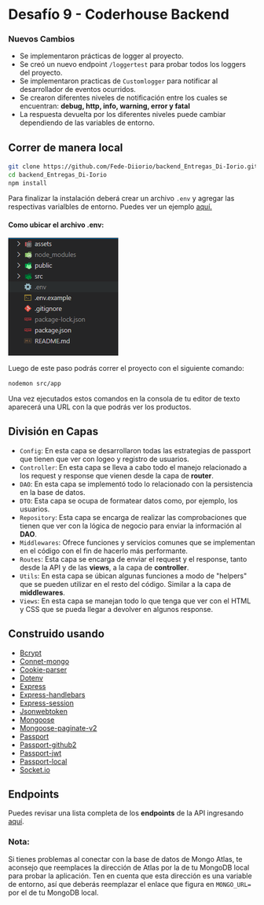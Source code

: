# Desafío 9 - Coderhouse Backend

### Nuevos Cambios

- Se implementaron prácticas de logger al proyecto.
- Se creó un nuevo endpoint `/loggertest` para probar todos los loggers del proyecto.
- Se implementaron practicas de `Customlogger` para notificar al desarrollador de eventos ocurridos.
- Se crearon diferentes niveles de notificación entre los cuales se encuentran: **debug, http, info, warning, error y fatal**
- La respuesta devuelta por los diferentes niveles puede cambiar dependiendo de las variables de entorno. 

## Correr de manera local
```bash
git clone https://github.com/Fede-Diiorio/backend_Entregas_Di-Iorio.git
cd backend_Entregas_Di-Iorio
npm install
```

Para finalizar la instalación deberá crear un archivo `.env` y agregar las respectivas varialbles de entorno. Puedes ver un ejemplo [aquí.](https://github.com/Fede-Diiorio/backend_Entregas_Di-Iorio/blob/main/examples/.env.example) 

#### Como ubicar el archivo **.env**:

![Imagen de env](https://github.com/Fede-Diiorio/backend_Entregas_Di-Iorio/blob/main/examples/envExample.png?raw=true)

Luego de este paso podrás correr el proyecto con el siguiente comando:

````bash
nodemon src/app
````

Una vez ejecutados estos comandos en la consola de tu editor de texto aparecerá una URL con la que podrás ver los productos.

## División en Capas
- `Config`: En esta capa se desarrollaron todas las estrategias de passport que tienen que ver con logeo y registro de usuarios.
- `Controller`: En esta capa se lleva a cabo todo el manejo relacionado a los request y response que vienen desde la capa de **router**.
- `DAO`: En esta capa se implementó todo lo relacionado con la persistencia en la base de datos.
- `DTO`: Esta capa se ocupa de formatear datos como, por ejemplo, los usuarios.
- `Repository`: Esta capa se encarga de realizar las comprobaciones que tienen que ver con la lógica de negocio para enviar la información al **DAO**.
- `Middlewares`: Ofrece funciones y servicios comunes que se implementan en el código con el fin de hacerlo más performante.
- `Routes`: Esta capa se encarga de enviar el request y el response, tanto desde la API y de las **views**, a la capa de **controller**.
- `Utils`: En esta capa se úbican algunas funciones a modo de "helpers" que se pueden utilizar en el resto del código. Similar a la capa de **middlewares**.
- `Views`: En esta capa se manejan todo lo que tenga que ver con el HTML y CSS que se pueda llegar a devolver en algunos response.

## Construido usando

- [Bcrypt](https://www.npmjs.com/package/bcrypt)
- [Connet-mongo](https://www.npmjs.com/package/connect-mongo)
- [Cookie-parser](https://www.npmjs.com/package/cookie-parser)
- [Dotenv](https://www.npmjs.com/package/dotenv)
- [Express](https://www.npmjs.com/package/express)
- [Express-handlebars](https://handlebarsjs.com/guide/#what-is-handlebars)
- [Express-session](https://www.npmjs.com/package/express-session)
- [Jsonwebtoken](https://jwt.io/)
- [Mongoose](https://mongoosejs.com/docs/guide.html)
- [Mongoose-paginate-v2](https://www.npmjs.com/package/mongoose-paginate-v2)
- [Passport](https://www.passportjs.org/docs/)
- [Passport-github2](https://www.passportjs.org/packages/passport-github2/)
- [Passport-jwt](https://www.passportjs.org/packages/passport-jwt/)
- [Passport-local](https://www.passportjs.org/packages/passport-local/)
- [Socket.io](https://socket.io/docs/v4/)

## Endpoints

Puedes revisar una lista completa de los **endpoints** de la API ingresando [aquí](https://github.com/Fede-Diiorio/backend_Entregas_Di-Iorio/tree/main/examples).


### Nota:

Si tienes problemas al conectar con la base de datos de Mongo Atlas, te aconsejo que reemplaces la dirección de Atlas por la de tu MongoDB local para probar la aplicación. Ten en cuenta que esta dirección es una variable de entorno, así que deberás reemplazar el enlace que figura en `MONGO_URL=` por el de tu MongoDB local.